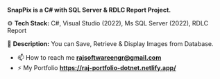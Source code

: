 
**SnapPix is a C# with SQL Server & RDLC Report Project.**

⚙️ **Tech Stack:**
C#,
Visual Studio (2022),
Ms SQL Server (2022),
RDLC Report

📝 **Description:** You can Save, Retrieve & Display Images from Database.

- 📫 How to reach me **rajsoftwareengr@gmail.com**
- ⚡ My Portfolio **https://raj-portfolio-dotnet.netlify.app/**
